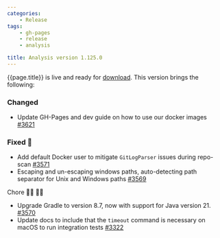 ```yaml
---
categories:
    - Release
tags:
    - gh-pages
    - release
    - analysis

title: Analysis version 1.125.0
---
```


{{page.title}} is live and ready for [download](https://github.com/MaibornWolff/codecharta/releases/tag/ana-1.125.0).
This version brings the following:

### Changed

-   Update GH-Pages and dev guide on how to use our docker images [#3621](https://github.com/MaibornWolff/codecharta/pull/3621/files)

### Fixed 🐞

-   Add default Docker user to mitigate `GitLogParser` issues during repo-scan [#3571](https://github.com/MaibornWolff/codecharta/pull/3571)
-   Escaping and un-escaping windows paths, auto-detecting path separator for Unix and Windows
    paths [#3569](https://github.com/MaibornWolff/codecharta/pull/3569)

Chore 👨‍💻 👩‍💻

-   Upgrade Gradle to version 8.7, now with support for Java version 21. [#3570](https://github.com/MaibornWolff/codecharta/pull/3570)
-   Update docs to include that the `timeout` command is necessary on macOS to run integration tests [#3322](https://github.com/MaibornWolff/codecharta/pull/3615)
